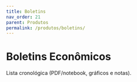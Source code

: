 ```yaml
---
title: Boletins
nav_order: 21
parent: Produtos
permalink: /produtos/boletins/
---
```


# Boletins Econômicos
Lista cronológica (PDF/notebook, gráficos e notas).
